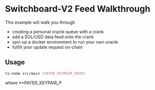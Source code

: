 # Switchboard-V2 Feed Walkthrough

This example will walk you through

- creating a personal oracle queue with a crank
- add a SOL/USD data feed onto the crank
- spin up a docker environment to run your own oracle
- fulfill your update request on-chain

## Usage

```bash
ts-node src/main [PAYER_KEYPAIR_PATH]
```

where **PAYER_KEYPAIR_P